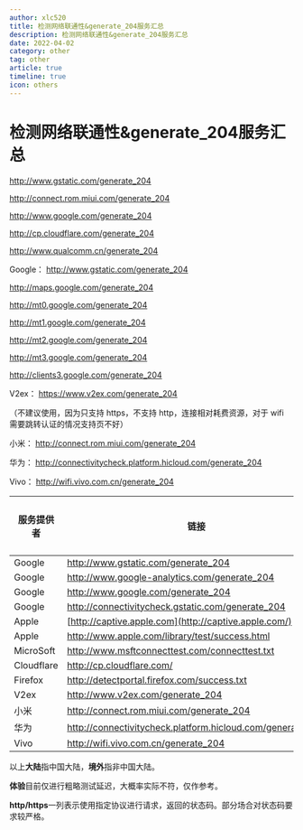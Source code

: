 ```yaml
---
author: xlc520
title: 检测网络联通性&generate_204服务汇总
description: 检测网络联通性&generate_204服务汇总
date: 2022-04-02
category: other
tag: other
article: true
timeline: true
icon: others
---
```


# 检测网络联通性&generate_204服务汇总


http://www.gstatic.com/generate_204

http://connect.rom.miui.com/generate_204

http://www.google.com/generate_204

http://cp.cloudflare.com/generate_204

http://www.qualcomm.cn/generate_204


Google： http://www.gstatic.com/generate_204 

http://maps.google.com/generate_204 

http://mt0.google.com/generate_204 

http://mt1.google.com/generate_204 

http://mt2.google.com/generate_204 

http://mt3.google.com/generate_204 

http://clients3.google.com/generate_204

V2ex： https://www.v2ex.com/generate_204 

（不建议使用，因为只支持 https，不支持 http，连接相对耗费资源，对于 wifi 需要跳转认证的情况支持页不好）

小米： http://connect.rom.miui.com/generate_204

华为： http://connectivitycheck.platform.hicloud.com/generate_204

Vivo： http://wifi.vivo.com.cn/generate_204



| 服务提供者 | 链接                                                       | 大陆体验 | 境外体验 | http/https | IP Version |
| ---------- | ---------------------------------------------------------- | -------- | -------- | ---------- | ---------- |
| Google     | http://www.gstatic.com/generate_204                        | 5        | 10       | 204⁄204    | 4+6        |
| Google     | http://www.google-analytics.com/generate_204               | 6        | 10       | 204⁄204    | 4+6        |
| Google     | http://www.google.com/generate_204                         | 0        | 10       | 204⁄204    | 4+6        |
| Google     | http://connectivitycheck.gstatic.com/generate_204          | 4        | 10       | 204⁄204    | 4+6        |
| Apple      | [http://captive.apple.com](http://captive.apple.com/)      | 3        | 10       | 200⁄200    | 4+6        |
| Apple      | http://www.apple.com/library/test/success.html             | 7        | 10       | 200⁄200    | 4+6        |
| MicroSoft  | http://www.msftconnecttest.com/connecttest.txt             | 5        | 10       | 200/error  | 4          |
| Cloudflare | http://cp.cloudflare.com/                                  | 4        | 10       | 204⁄204    | 4+6        |
| Firefox    | http://detectportal.firefox.com/success.txt                | 5        | 10       | 200⁄200    | 4+6        |
| V2ex       | http://www.v2ex.com/generate_204                           | 0        | 10       | 204⁄301    | 4+6        |
| 小米       | http://connect.rom.miui.com/generate_204                   | 10       | 4        | 204⁄204    | 4          |
| 华为       | http://connectivitycheck.platform.hicloud.com/generate_204 | 10       | 5        | 204⁄204    | 4          |
| Vivo       | http://wifi.vivo.com.cn/generate_204                       | 10       | 5        | 204⁄204    | 4          |

以上**大陆**指中国大陆，**境外**指非中国大陆。

**体验**目前仅进行粗略测试延迟，大概率实际不符，仅作参考。

**http/https**一列表示使用指定协议进行请求，返回的状态码。部分场合对状态码要求较严格。